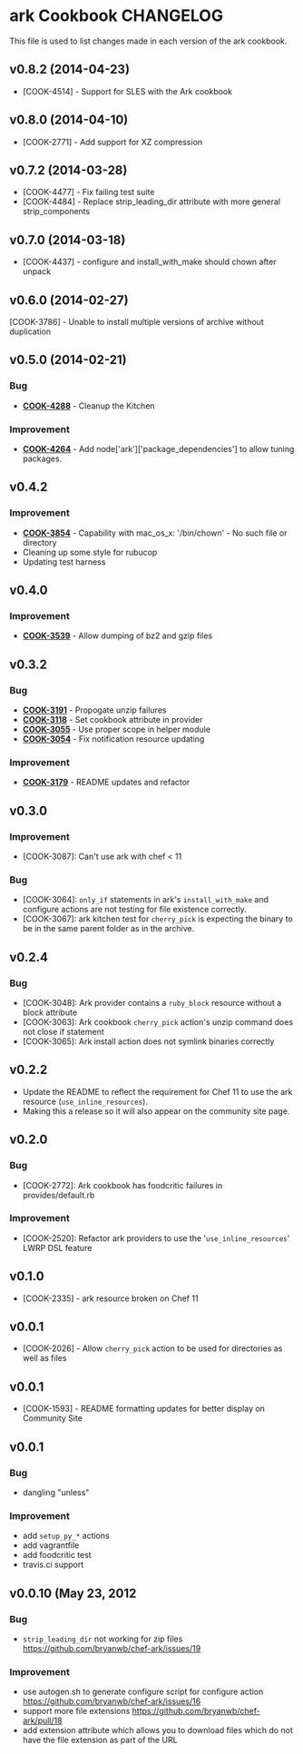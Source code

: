 ark Cookbook CHANGELOG
======================
This file is used to list changes made in each version of the ark cookbook.


v0.8.2 (2014-04-23)
-------------------
- [COOK-4514] - Support for SLES with the Ark cookbook


v0.8.0 (2014-04-10)
-------------------
- [COOK-2771] - Add support for XZ compression


v0.7.2 (2014-03-28)
-------------------
- [COOK-4477] - Fix failing test suite
- [COOK-4484] - Replace strip_leading_dir attribute with more general strip_components


v0.7.0 (2014-03-18)
-------------------
- [COOK-4437] - configure and install_with_make should chown after unpack


v0.6.0 (2014-02-27)
-------------------
[COOK-3786] - Unable to install multiple versions of archive without duplication


v0.5.0 (2014-02-21)
-------------------
### Bug
- **[COOK-4288](https://tickets.opscode.com/browse/COOK-4288)** - Cleanup the Kitchen

### Improvement
- **[COOK-4264](https://tickets.opscode.com/browse/COOK-4264)** - Add node['ark']['package_dependencies'] to allow tuning packages.


v0.4.2
------
### Improvement
- **[COOK-3854](https://tickets.opscode.com/browse/COOK-3854)** - Capability with mac_os_x: '/bin/chown' - No such file or directory
- Cleaning up some style for rubucop
- Updating test harness


v0.4.0
------
### Improvement
- **[COOK-3539](https://tickets.opscode.com/browse/COOK-3539)** - Allow dumping of bz2 and gzip files

v0.3.2
------
### Bug
- **[COOK-3191](https://tickets.opscode.com/browse/COOK-3191)** - Propogate unzip failures
- **[COOK-3118](https://tickets.opscode.com/browse/COOK-3118)** - Set cookbook attribute in provider
- **[COOK-3055](https://tickets.opscode.com/browse/COOK-3055)** - Use proper scope in helper module
- **[COOK-3054](https://tickets.opscode.com/browse/COOK-3054)** - Fix notification resource updating

### Improvement
- **[COOK-3179](https://tickets.opscode.com/browse/COOK-3179)** - README updates and refactor

v0.3.0
------
### Improvement

- [COOK-3087]: Can't use ark with chef < 11

### Bug

- [COOK-3064]: `only_if` statements in ark's `install_with_make` and configure actions are not testing for file existence correctly.
- [COOK-3067]: ark kitchen test for `cherry_pick` is expecting the binary to be in the same parent folder as in the archive.

v0.2.4
------
### Bug

- [COOK-3048]: Ark provider contains a `ruby_block` resource without a block attribute
- [COOK-3063]: Ark cookbook `cherry_pick` action's unzip command does not close if statement
- [COOK-3065]: Ark install action does not symlink binaries correctly

v0.2.2
------
- Update the README to reflect the requirement for Chef 11 to use the ark resource (`use_inline_resources`).
- Making this a release so it will also appear on the community site page.

v0.2.0
------
### Bug

- [COOK-2772]: Ark cookbook has foodcritic failures in provides/default.rb

### Improvement

- [COOK-2520]: Refactor ark providers to use the '`use_inline_resources`' LWRP DSL feature

v0.1.0
------
- [COOK-2335] - ark resource broken on Chef 11

v0.0.1
------
- [COOK-2026] - Allow `cherry_pick` action to be used for directories as well as files

v0.0.1
------
- [COOK-1593] - README formatting updates for better display on Community Site

v0.0.1
------
### Bug
- dangling "unless"

### Improvement
- add `setup_py_*` actions
- add vagrantfile
- add foodcritic test
- travis.ci support

v0.0.10 (May 23, 2012
------
### Bug
- `strip_leading_dir` not working for zip files https://github.com/bryanwb/chef-ark/issues/19

### Improvement
- use autogen.sh to generate configure script for configure action https://github.com/bryanwb/chef-ark/issues/16
- support more file extensions https://github.com/bryanwb/chef-ark/pull/18
- add extension attribute which allows you to download files which do not have the file extension as part of the URL
